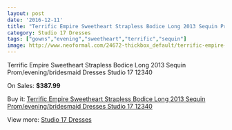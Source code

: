 ```yaml
---
layout: post
date: '2016-12-11'
title: "Terrific Empire Sweetheart Strapless Bodice Long 2013 Sequin Prom/evening/bridesmaid Dresses Studio 17 12340"
category: Studio 17 Dresses
tags: ["gowns","evening","sweetheart","terrific","sequin"]
image: http://www.neoformal.com/24672-thickbox_default/terrific-empire-sweetheart-strapless-bodice-long-2013-sequin-prom-evening-bridesmaid-dresses-studio-17-12340.jpg
---
```

Terrific Empire Sweetheart Strapless Bodice Long 2013 Sequin Prom/evening/bridesmaid Dresses Studio 17 12340

On Sales: **$387.99**
<a href="https://www.neoformal.com/en/studio-17-dresses/8390-terrific-empire-sweetheart-strapless-bodice-long-2013-sequin-prom-evening-bridesmaid-dresses-studio-17-12340.html"><amp-img layout="responsive" width="600" height="600" src="//www.neoformal.com/24672-thickbox_default/terrific-empire-sweetheart-strapless-bodice-long-2013-sequin-prom-evening-bridesmaid-dresses-studio-17-12340.jpg" alt="Terrific Empire Sweetheart Strapless Bodice Long 2013 Sequin Prom/evening/bridesmaid Dresses Studio 17 12340 0" /></a>
<a href="https://www.neoformal.com/en/studio-17-dresses/8390-terrific-empire-sweetheart-strapless-bodice-long-2013-sequin-prom-evening-bridesmaid-dresses-studio-17-12340.html"><amp-img layout="responsive" width="600" height="600" src="//www.neoformal.com/24673-thickbox_default/terrific-empire-sweetheart-strapless-bodice-long-2013-sequin-prom-evening-bridesmaid-dresses-studio-17-12340.jpg" alt="Terrific Empire Sweetheart Strapless Bodice Long 2013 Sequin Prom/evening/bridesmaid Dresses Studio 17 12340 1" /></a>

Buy it: [Terrific Empire Sweetheart Strapless Bodice Long 2013 Sequin Prom/evening/bridesmaid Dresses Studio 17 12340](https://www.neoformal.com/en/studio-17-dresses/8390-terrific-empire-sweetheart-strapless-bodice-long-2013-sequin-prom-evening-bridesmaid-dresses-studio-17-12340.html "Terrific Empire Sweetheart Strapless Bodice Long 2013 Sequin Prom/evening/bridesmaid Dresses Studio 17 12340")

View more: [Studio 17 Dresses](https://www.neoformal.com/en/29-studio-17-dresses "Studio 17 Dresses")